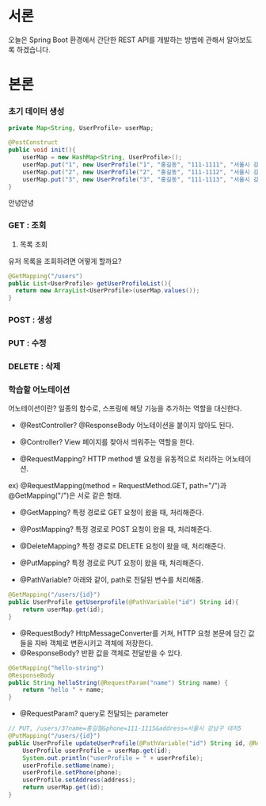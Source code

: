 # 서론

오늘은 Spring Boot 환경에서 간단한 REST API를 개발하는 방법에 관해서 알아보도록 하겠습니다.

# 본론

### 초기 데이터 생성

```java
private Map<String, UserProfile> userMap;

@PostConstruct
public void init(){
    userMap = new HashMap<String, UserProfile>();
    userMap.put("1", new UserProfile("1", "홍길동", "111-1111", "서울시 강남구 대치1동"));
    userMap.put("2", new UserProfile("2", "홍길동", "111-1112", "서울시 강남구 대치2동"));
    userMap.put("3", new UserProfile("3", "홍길동", "111-1113", "서울시 강남구 대치3동"));
}
```

안녕안녕

### GET : 조회

1. 목록 조회

유저 목록을 조회하려면 어떻게 할까요?

```java
@GetMapping("/users")
public List<UserProfile> getUserProfileList(){
  return new ArrayList<UserProfile>(userMap.values());
}
```

### POST : 생성

### PUT : 수정

### DELETE : 삭제

### 학습할 어노테이션

어노테이션이란? 일종의 함수로, 스프링에 해당 기능을 추가하는 역할을 대신한다.

- @RestController? @ResponseBody 어노테이션을 붙이지 않아도 된다.
- @Controller? View 페이지를 찾아서 띄워주는 역할을 한다.

- @RequestMapping? HTTP method 별 요청을 유동적으로 처리하는 어노테이션.

ex) @RequestMapping(method = RequestMethod.GET, path="/")과 @GetMapping("/")은 서로 같은 형태.

- @GetMapping? 특정 경로로 GET 요청이 왔을 때, 처리해준다.
- @PostMapping? 특정 경로로 POST 요청이 왔을 때, 처리해준다.
- @DeleteMapping? 특정 경로로 DELETE 요청이 왔을 때, 처리해준다.
- @PutMapping? 특정 경로로 PUT 요청이 왔을 때, 처리해준다.

- @PathVariable? 아래와 같이, path로 전달된 변수를 처리해줌.

```java
@GetMapping("/users/{id}")
public UserProfile getUserprofile(@PathVariable("id") String id){
    return userMap.get(id);
}
```

- @RequestBody? HttpMessageConverter를 거쳐, HTTP 요청 본문에 담긴 값들을 자바 객체로 변환시키고 객체에 저장한다.
- @ResponseBody? 반환 값을 객체로 전달받을 수 있다.

```java
@GetMapping("hello-string")
@ResponseBody
public String helloString(@RequestParam("name") String name) {
    return "hello " + name;
}
```

- @RequestParam? query로 전달되는 parameter

```java
// PUT, /users/3?name=홍길철&phone=111-1115&address=서울시 강남구 대치5
@PutMapping("/users/{id}")
public UserProfile updateUserProfile(@PathVariable("id") String id, @RequestParam("name") String name, @RequestParam("phone") String phone, @RequestParam("address") String address){
    UserProfile userProfile = userMap.get(id);
    System.out.println("userProfile = " + userProfile);
    userProfile.setName(name);
    userProfile.setPhone(phone);
    userProfile.setAddress(address);
    return userMap.get(id);
}
```
